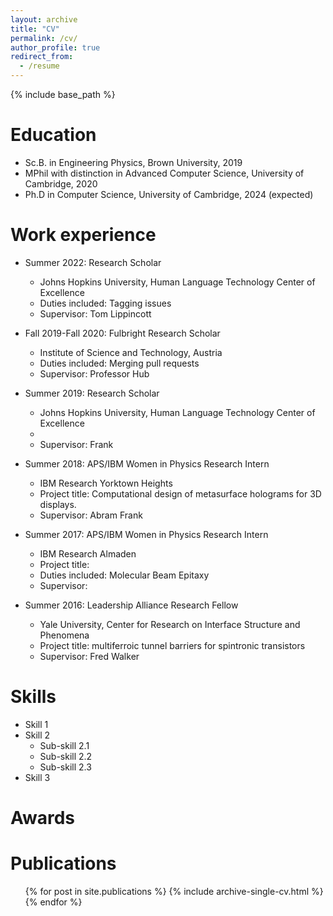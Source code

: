```yaml
---
layout: archive
title: "CV"
permalink: /cv/
author_profile: true
redirect_from:
  - /resume
---
```


{% include base_path %}

Education
======
* Sc.B. in Engineering Physics, Brown University, 2019
* MPhil with distinction in Advanced Computer Science, University of Cambridge, 2020
* Ph.D in Computer Science, University of Cambridge, 2024 (expected)

Work experience
======
* Summer 2022: Research Scholar
  * Johns Hopkins University, Human Language Technology Center of Excellence 
  * Duties included: Tagging issues
  * Supervisor: Tom Lippincott

* Fall 2019-Fall 2020: Fulbright Research Scholar
  * Institute of Science and Technology, Austria
  * Duties included: Merging pull requests
  * Supervisor: Professor Hub

* Summer 2019: Research Scholar
  * Johns Hopkins University, Human Language Technology Center of Excellence
  *
  * Supervisor: Frank 

* Summer 2018: APS/IBM Women in Physics Research Intern
  * IBM Research Yorktown Heights
  * Project title: Computational design of metasurface holograms for 3D displays.
  * Supervisor: Abram Frank

* Summer 2017: APS/IBM Women in Physics Research Intern
  * IBM Research Almaden
  * Project title: 
  * Duties included: Molecular Beam Epitaxy 
  * Supervisor: 

* Summer 2016: Leadership Alliance Research Fellow
  * Yale University, Center for Research on Interface Structure and Phenomena
  * Project title: multiferroic tunnel barriers for spintronic transistors
  * Supervisor: Fred Walker
  
Skills
======
* Skill 1
* Skill 2
  * Sub-skill 2.1
  * Sub-skill 2.2
  * Sub-skill 2.3
* Skill 3

Awards
======


Publications
======
  <ul>{% for post in site.publications %}
    {% include archive-single-cv.html %}
  {% endfor %}</ul>
  
<!-- Talks
======
  <ul>{% for post in site.talks %}
    {% include archive-single-talk-cv.html %}
  {% endfor %}</ul> -->
  
<!-- Teaching
======
  <ul>{% for post in site.teaching %}
    {% include archive-single-cv.html %}
  {% endfor %}</ul> -->
  
<!-- Service and leadership
======
* Currently signed in to 43 different slack teams -->
